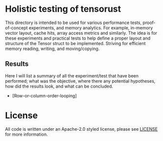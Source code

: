 # Holistic testing of tensorust
This directory is intended to be used for various performance tests, proof-of-concept
experiments, and memory analytics. For example, in-memory vector layout, cache hits,
array access metrics and similarly. The idea is for these experiments and practical
tests to help define a proper layout and structure of the Tensor struct to be
implemented. Striving for efficient memory reading, writing, and moving/copying.

## Results
Here I will list a summary of all the experiment/test that have been performed; what
was the objective, where there any potential hypotheses, how did the results look, and
what can be concluded.

- [Row-or-column-order-looping]

# License
All code is written under an Apache-2.0 styled license, please see [LICENSE](https://github.com/willeagren/tensorust/blob/main/LICENSE)
for more information.

